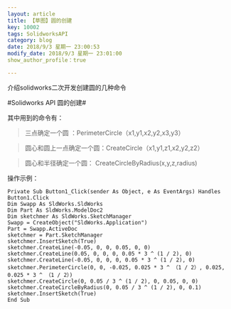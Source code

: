 ```yaml
---
layout: article
title: 【草图】圆的创建
key: 10002
tags: SolidworksAPI
category: blog
date: 2018/9/3 星期一 23:00:53 
modify_date: 2018/9/3 星期一 23:01:00 
show_author_profile：true

---
```


介绍solidworks二次开发创建圆的几种命令

<!--more-->

#Solidworks API 圆的创建#

其中用到的命令有：

> 三点确定一个圆 ：PerimeterCircle（x1,y1,x2,y2,x3,y3）

> 圆心和圆上一点确定一个圆：CreateCircle（x1,y1,z1,x2,y2,z2）

>圆心和半径确定一个圆： CreateCircleByRadius(x,y,z,radius)


操作示例：



    Private Sub Button1_Click(sender As Object, e As EventArgs) Handles Button1.Click
    Dim Swapp As SldWorks.SldWorks
    Dim Part As SldWorks.ModelDoc2
    Dim sketchmer As SldWorks.SketchManager
    Swapp = CreateObject("SldWorks.Application")
    Part = Swapp.ActiveDoc
    sketchmer = Part.SketchManager
    sketchmer.InsertSketch(True)
    sketchmer.CreateLine(-0.05, 0, 0, 0.05, 0, 0)
    sketchmer.CreateLine(0.05, 0, 0, 0, 0.05 * 3 ^ (1 / 2), 0)
    sketchmer.CreateLine(-0.05, 0, 0, 0, 0.05 * 3 ^ (1 / 2), 0)
    sketchmer.PerimeterCircle(0, 0, -0.025, 0.025 * 3 ^ （1 / 2）, 0.025, 0.025 * 3 ^ （1 / 2）)
    sketchmer.CreateCircle(0, 0.05 / 3 ^ (1 / 2), 0, 0.05, 0, 0)
    sketchmer.CreateCircleByRadius(0, 0.05 / 3 ^ (1 / 2), 0, 0.1)
    sketchmer.InsertSketch(True)
    End Sub



